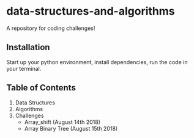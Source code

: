 # data-structures-and-algorithms

A repository for coding challenges!

## Installation
Start up your python environment, install dependencies, run the code in your terminal.

## Table of Contents
1. Data Structures
2. Algorithms
3. Challenges
    - Array_shift (August 14th 2018)
    - Array Binary Tree (August 15th 2018)
